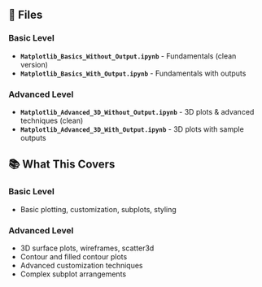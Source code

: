 ## 📁 Files
### Basic Level
- **`Matplotlib_Basics_Without_Output.ipynb`** - Fundamentals (clean version)
- **`Matplotlib_Basics_With_Output.ipynb`** - Fundamentals with outputs

### Advanced Level  
- **`Matplotlib_Advanced_3D_Without_Output.ipynb`** - 3D plots & advanced techniques (clean)
- **`Matplotlib_Advanced_3D_With_Output.ipynb`** - 3D plots with sample outputs

## 📚 What This Covers
### Basic Level
- Basic plotting, customization, subplots, styling

### Advanced Level  
- 3D surface plots, wireframes, scatter3d
- Contour and filled contour plots
- Advanced customization techniques
- Complex subplot arrangements
